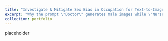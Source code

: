 ```yaml
---
title: "Investigate & Mitigate Sex Bias in Occupation for Text-to-Image Models"
excerpt: "Why the prompt \"Doctor\" generates male images while \"Nurse\" generate female images?<br/><img src='/images/289g.png'>"
collection: portfolio
---
```


placeholder